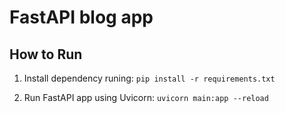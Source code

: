 # FastAPI blog app

## How to Run

1. Install dependency runing:
`pip install -r requirements.txt`

2. Run FastAPI app using Uvicorn:
`uvicorn main:app --reload`


